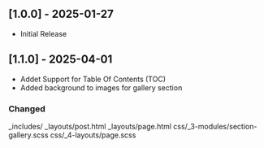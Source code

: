 ## [1.0.0] - 2025-01-27

- Initial Release


## [1.1.0] - 2025-04-01

- Addet Support for Table Of Contents (TOC)
- Added background to images for gallery section

### Changed
_includes/
_layouts/post.html
_layouts/page.html
css/_3-modules/section-gallery.scss
css/_4-layouts/page.scss